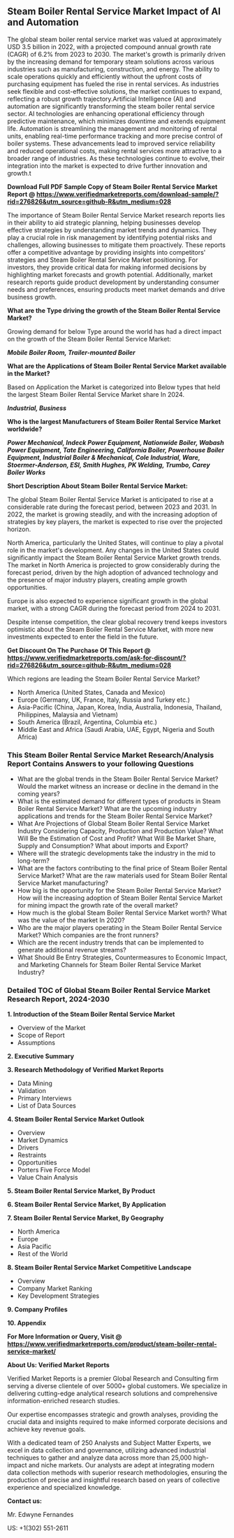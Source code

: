 <h2>Steam Boiler Rental Service Market Impact of AI and Automation</h2>The global steam boiler rental service market was valued at approximately USD 3.5 billion in 2022, with a projected compound annual growth rate (CAGR) of 6.2% from 2023 to 2030. The market's growth is primarily driven by the increasing demand for temporary steam solutions across various industries such as manufacturing, construction, and energy. The ability to scale operations quickly and efficiently without the upfront costs of purchasing equipment has fueled the rise in rental services. As industries seek flexible and cost-effective solutions, the market continues to expand, reflecting a robust growth trajectory.Artificial Intelligence (AI) and automation are significantly transforming the steam boiler rental service sector. AI technologies are enhancing operational efficiency through predictive maintenance, which minimizes downtime and extends equipment life. Automation is streamlining the management and monitoring of rental units, enabling real-time performance tracking and more precise control of boiler systems. These advancements lead to improved service reliability and reduced operational costs, making rental services more attractive to a broader range of industries. As these technologies continue to evolve, their integration into the market is expected to drive further innovation and growth.t</p><p id="" class=""><strong>Download Full PDF Sample Copy of Steam Boiler Rental Service Market Report @ <a href="https://www.verifiedmarketreports.com/download-sample/?rid=276826&utm_source=github-R&utm_medium=028" target="_blank">https://www.verifiedmarketreports.com/download-sample/?rid=276826&utm_source=github-R&utm_medium=028</a></strong></p><p>The importance of&nbsp;Steam Boiler Rental Service Market research reports lies in their ability to aid strategic planning, helping businesses develop effective strategies by understanding market trends and dynamics. They play a crucial role in risk management by identifying potential risks and challenges, allowing businesses to mitigate them proactively. These reports offer a competitive advantage by providing insights into competitors' strategies and Steam Boiler Rental Service Market positioning. For investors, they provide critical data for making informed decisions by highlighting market forecasts and growth potential. Additionally, market research reports guide product development by understanding consumer needs and preferences, ensuring products meet market demands and drive business growth.</p><p><strong>What are the&nbsp;Type driving the growth of the Steam Boiler Rental Service Market?</strong></p><p id="" class="">Growing demand for below Type around the world has had a direct impact on the growth of the Steam Boiler Rental Service Market:</p><em><strong>Mobile Boiler Room, Trailer-mounted Boiler</strong></em></p><strong>What are the&nbsp;Applications&nbsp;of Steam Boiler Rental Service Market available in the Market?</strong></p><p id="" class="">Based on Application the Market is categorized into Below types that held the largest Steam Boiler Rental Service Market share In 2024.</p><em><strong>Industrial, Business</strong></em></p><strong>Who is the largest Manufacturers of Steam Boiler Rental Service Market worldwide?</strong></p><p><em><strong>Power Mechanical, Indeck Power Equipment, Nationwide Boiler, Wabash Power Equipment, Tate Engineering, California Boiler, Powerhouse Boiler Equipment, Industrial Boiler & Mechanical, Cole Industrial, Ware, Stoermer-Anderson, ESI, Smith Hughes, PK Welding, Trumbo, Carey Boiler Works</strong></em></p><p id="" class=""><strong>Short Description About Steam Boiler Rental Service Market:</strong></p><p>The global Steam Boiler Rental Service Market is anticipated to rise at a considerable rate during the forecast period, between 2023 and 2031. In 2022, the market is growing steadily, and with the increasing adoption of strategies by key players, the market is expected to rise over the projected horizon.</p><p>North America, particularly the United States, will continue to play a pivotal role in the market's development. Any changes in the United States could significantly impact the Steam Boiler Rental Service Market growth trends. The market in North America is projected to grow considerably during the forecast period, driven by the high adoption of advanced technology and the presence of major industry players, creating ample growth opportunities.</p><p>Europe is also expected to experience significant growth in the global market, with a strong CAGR during the forecast period from 2024 to 2031.</p><p>Despite intense competition, the clear global recovery trend keeps investors optimistic about the Steam Boiler Rental Service Market, with more new investments expected to enter the field in the future.</p><p id="" class=""><strong>Get Discount On The Purchase Of This Report @ <a href="https://www.verifiedmarketreports.com/ask-for-discount/?rid=276826&utm_source=github-R&utm_medium=028" target="_blank">https://www.verifiedmarketreports.com/ask-for-discount/?rid=276826&utm_source=github-R&utm_medium=028</a></strong></p>Which regions are leading the Steam Boiler Rental Service Market?</p><ul><li>North America (United States, Canada and Mexico)</li><li>Europe (Germany, UK, France, Italy, Russia and Turkey etc.)</li><li>Asia-Pacific (China, Japan, Korea, India, Australia, Indonesia, Thailand, Philippines, Malaysia and Vietnam)</li><li>South America (Brazil, Argentina, Columbia etc.)</li><li>Middle East and Africa (Saudi Arabia, UAE, Egypt, Nigeria and South Africa)</li></ul><h3 id="" class="">This Steam Boiler Rental Service Market Research/Analysis Report Contains Answers to your following Questions</h3><ul><li>What are the global trends in the Steam Boiler Rental Service Market? Would the market witness an increase or decline in the demand in the coming years?</li><li>What is the estimated demand for different types of products in Steam Boiler Rental Service Market? What are the upcoming industry applications and trends for the Steam Boiler Rental Service Market?</li><li>What Are Projections of Global Steam Boiler Rental Service Market Industry Considering Capacity, Production and Production Value? What Will Be the Estimation of Cost and Profit? What Will Be Market Share, Supply and Consumption? What about imports and Export?</li><li>Where will the strategic developments take the industry in the mid to long-term?</li><li>What are the factors contributing to the final price of Steam Boiler Rental Service Market? What are the raw materials used for Steam Boiler Rental Service Market manufacturing?</li><li>How big is the opportunity for the Steam Boiler Rental Service Market? How will the increasing adoption of Steam Boiler Rental Service Market for mining impact the growth rate of the overall market?</li><li>How much is the global Steam Boiler Rental Service Market worth? What was the value of the market In 2020?</li><li>Who are the major players operating in the Steam Boiler Rental Service Market? Which companies are the front runners?</li><li>Which are the recent industry trends that can be implemented to generate additional revenue streams?</li><li>What Should Be Entry Strategies, Countermeasures to Economic Impact, and Marketing Channels for Steam Boiler Rental Service Market Industry?</li></ul><h3 id="" class="">Detailed TOC of Global Steam Boiler Rental Service Market Research Report, 2024-2030</h3><p id="" class=""><strong>1. Introduction of the Steam Boiler Rental Service Market</strong></p><ul><li>Overview of the Market</li><li>Scope of Report</li><li>Assumptions</li></ul><p id="" class=""><strong>2. Executive Summary</strong></p><p id="" class=""><strong>3. Research Methodology of Verified Market Reports</strong></p><ul><li>Data Mining</li><li>Validation</li><li>Primary Interviews</li><li>List of Data Sources</li></ul><p id="" class=""><strong>4. Steam Boiler Rental Service Market Outlook</strong></p><ul><li>Overview</li><li>Market Dynamics</li><li>Drivers</li><li>Restraints</li><li>Opportunities</li><li>Porters Five Force Model</li><li>Value Chain Analysis</li></ul><p id="" class=""><strong>5. Steam Boiler Rental Service Market, By Product</strong></p><p id="" class=""><strong>6. Steam Boiler Rental Service Market, By Application</strong></p><p id="" class=""><strong>7. Steam Boiler Rental Service Market, By Geography</strong></p><ul><li>North America</li><li>Europe</li><li>Asia Pacific</li><li>Rest of the World</li></ul><p id="" class=""><strong>8. Steam Boiler Rental Service Market Competitive Landscape</strong></p><ul><li>Overview</li><li>Company Market Ranking</li><li>Key Development Strategies</li></ul><p id="" class=""><strong>9. Company Profiles</strong></p><p id="" class=""><strong>10. Appendix</strong></p><p id="" class=""><strong>For More Information or Query, Visit @ <a href="https://www.verifiedmarketreports.com/product/steam-boiler-rental-service-market/" target="_blank">https://www.verifiedmarketreports.com/product/steam-boiler-rental-service-market/</a></strong></p><p id="" class=""><strong>About Us: Verified Market Reports</strong></p><p id="" class="">Verified Market Reports is a premier Global Research and Consulting firm serving a diverse clientele of over 5000+ global customers. We specialize in delivering cutting-edge analytical research solutions and comprehensive information-enriched research studies.</p><p id="" class="">Our expertise encompasses strategic and growth analyses, providing the crucial data and insights required to make informed corporate decisions and achieve key revenue goals.</p><p id="" class="">With a dedicated team of 250 Analysts and Subject Matter Experts, we excel in data collection and governance, utilizing advanced industrial techniques to gather and analyze data across more than 25,000 high-impact and niche markets. Our analysts are adept at integrating modern data collection methods with superior research methodologies, ensuring the production of precise and insightful research based on years of collective experience and specialized knowledge.</p><p id="" class=""><strong>Contact us:</strong></p><p id="" class="">Mr. Edwyne Fernandes</p><p id="" class="">US: +1(302) 551-2611</p>